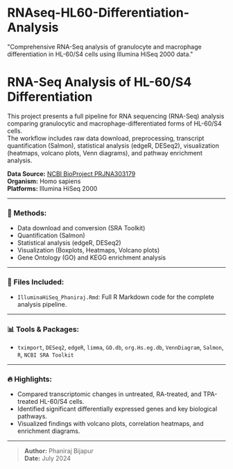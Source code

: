 # RNAseq-HL60-Differentiation-Analysis
"Comprehensive RNA-Seq analysis of granulocyte and macrophage differentiation in HL-60/S4 cells using Illumina HiSeq 2000 data."

# RNA-Seq Analysis of HL-60/S4 Differentiation

This project presents a full pipeline for RNA sequencing (RNA-Seq) analysis comparing granulocytic and macrophage-differentiated forms of HL-60/S4 cells.  
The workflow includes raw data download, preprocessing, transcript quantification (Salmon), statistical analysis (edgeR, DESeq2), visualization (heatmaps, volcano plots, Venn diagrams), and pathway enrichment analysis.

**Data Source:** [NCBI BioProject PRJNA303179](https://www.ncbi.nlm.nih.gov/bioproject/303179)  
**Organism:** Homo sapiens  
**Platforms:** Illumina HiSeq 2000

---

### 🧪 Methods:
- Data download and conversion (SRA Toolkit)
- Quantification (Salmon)
- Statistical analysis (edgeR, DESeq2)
- Visualization (Boxplots, Heatmaps, Volcano plots)
- Gene Ontology (GO) and KEGG enrichment analysis

---

### 📁 Files Included:
- `IlluminaHiSeq_Phaniraj.Rmd`: Full R Markdown code for the complete analysis pipeline.

---

### 📊 Tools & Packages:
- `tximport`, `DESeq2`, `edgeR`, `limma`, `GO.db`, `org.Hs.eg.db`, `VennDiagram`, `Salmon`, `R`, `NCBI SRA Toolkit`

---

### 🔥 Highlights:
- Compared transcriptomic changes in untreated, RA-treated, and TPA-treated HL-60/S4 cells.
- Identified significant differentially expressed genes and key biological pathways.
- Visualized findings with volcano plots, correlation heatmaps, and enrichment diagrams.

---

> **Author:** Phaniraj Bijapur  
> **Date:** July 2024

